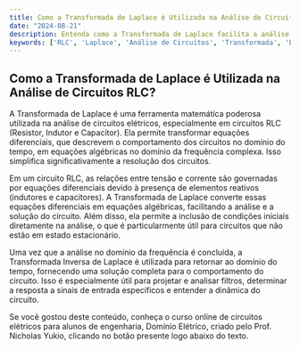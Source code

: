 ```yaml
---
title: Como a Transformada de Laplace é Utilizada na Análise de Circuitos RLC?
date: "2024-08-21"
description: Entenda como a Transformada de Laplace facilita a análise de circuitos RLC em engenharia elétrica.
keywords: ['RLC', 'Laplace', 'Análise de Circuitos', 'Transformada', 'Engenharia Elétrica']
---
```


## Como a Transformada de Laplace é Utilizada na Análise de Circuitos RLC?

A Transformada de Laplace é uma ferramenta matemática poderosa utilizada na análise de circuitos elétricos, especialmente em circuitos RLC (Resistor, Indutor e Capacitor). Ela permite transformar equações diferenciais, que descrevem o comportamento dos circuitos no domínio do tempo, em equações algébricas no domínio da frequência complexa. Isso simplifica significativamente a resolução dos circuitos.

Em um circuito RLC, as relações entre tensão e corrente são governadas por equações diferenciais devido à presença de elementos reativos (indutores e capacitores). A Transformada de Laplace converte essas equações diferenciais em equações algébricas, facilitando a análise e a solução do circuito. Além disso, ela permite a inclusão de condições iniciais diretamente na análise, o que é particularmente útil para circuitos que não estão em estado estacionário.

Uma vez que a análise no domínio da frequência é concluída, a Transformada Inversa de Laplace é utilizada para retornar ao domínio do tempo, fornecendo uma solução completa para o comportamento do circuito. Isso é especialmente útil para projetar e analisar filtros, determinar a resposta a sinais de entrada específicos e entender a dinâmica do circuito.

Se você gostou deste conteúdo, conheça o curso online de circuitos elétricos para alunos de engenharia, Domínio Elétrico, criado pelo Prof. Nicholas Yukio, clicando no botão presente logo abaixo do texto.